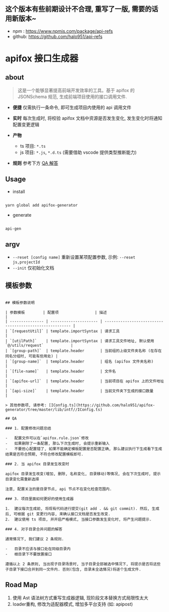 ## 这个版本有些前期设计不合理, 重写了一版, 需要的话用新版本~

- npm : https://www.npmjs.com/package/api-refs
- github: https://github.com/halo951/api-refs

# apifox 接口生成器



## about

> 这是一个能够显著提高前端开发效率的工具。基于 apifox 的 JSONSchema 规范, 生成前端项目使用的接口调用文件.

-   **便捷** 仅需执行一条命令, 即可生成项目内使用的 api 调用文件
-   **实时** 每次生成时, 将校验 apifox 文档中资源是否发生变化, 发生变化时将通知配置变更逻辑
-   **产物**

    -   ts 项目: `*.ts`
    -   js 项目: `*.js`, `*.d.ts` (需要借助 vscode 提供类型推断能力)

-   **规则** 参考下方 [QA 解答](#QA)

## Usage

-   install

```bash

yarn global add apifox-generator

```

-   generate

```bash

api-gen

```

## argv

-   `--reset [config name]` 重新设置某项配置参数, 示例: `--reset js,projectId`
-   `--init` 仅初始化文档

## 模板参数

```

## 模板参数说明

| 参数模板        | 配置项                | 描述                                                    |
| --------------- | --------------------- | ------------------------------------------------------- |
| `[requestUtil]` | template.importSyntax | 请求工具                                                |
| `[utilPath]`    | template.importSyntax | 请求工具文件地址, 默认使用 `@/utils/request`            |
| `[group-path]`  | template.header       | 当前组的上级文件夹名称 (在存在同名分组时, 可能有些用处) |
| `[group-name]`  | template.header       | 组名 (apifox 文件夹名称)                                |
| `[file-name]`   | template.header       | 文件名                                                  |
| `[apifox-url]`  | template.header       | 当前项目在 apifox 上的文件地址                          |
| `[api-size]`    | template.header       | 当前文件夹下生成的接口数量                              |

> 其他参数项, 请参考: [IConfig.ts](https://github.com/halo951/apifox-generator/tree/master/lib/intf//IConfig.ts)

## QA

### 1. 配置修改问题总结

-   配置文件可以在`apifox.rule.json`修改
-   如果删除了一条配置, 那么下次生成时, 会提示重新输入
-   不要担心配置错了, 如果不能确定模板配置是否配置正确, 那么建议执行下生成看下生成结果是否符合预期, 不符合修改配置模板即可.

### 2. 当 apifox 目录发生改变时

apifox 目录发生改变(增加, 删除, 名称变化, 目录移动)等情况, 会在下次生成时, 提示目录变化需重新选择

注意, 配置关注的是目录节点, api 节点不在变化检查范围内.

### 3. 项目里面如何更好的使用生成器

1.  建议每次生成前, 将现有代码进行提交(git add . && git commit). 然后, 生成后, 可根据 git 变更行内容, 来确认接口文档是否发生改变.
2.  建议使用 ts 项目, 并开启严格模式, 当接口参数发生变化时, 将产生问题提示.

### 4. 对于目录合并问题的解答

通常情况下, 我们建议 2 条规则.

-   目录不应该与接口处在同级目录内
-   根目录下不要放置接口

遵循以上 2 条原则, 当出现子目录场景时, 当子目录全部被选中情况下, 将提示是否将这些子目录下接口合并到同一文件内. 否则(包含, 目录未全选情况)将逐个生成文件.
```

## Road Map

1. 使用 Ast 语法树方式重写生成器逻辑, 现阶段文本替换方式局限性太大
2. loader重构, 修改为适配器模式, 增加多平台支持 (如: apipost)
